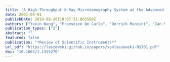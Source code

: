 ```yaml
---
title: "A High-Throughput X-Ray Microtomography System at the Advanced Photon Source"
date: 2001-04-01
publishDate: 2019-08-28T18:07:51.865508Z
authors: ["Yuxin Wang", "Fransesco De Carlo", "Derrick Mancini", "Ian McNulty", "Brian Tieman", "John Bresnahan", "Ian Foster", "Joseph Insley", "Peter Lane", "Gregor von Laszewski", "Carl Kesselman", "Mei-Hui Su", "Marcus Thiebaux"]
publication_types: ["2"]
abstract: ""
featured: false
publication: "*Review of Scientific Instruments*"
url_pdf: "https://laszewski.github.io/papers/vonlaszewski-RSI01.pdf"
doi: "10.1063/1.1355270"
---
```


